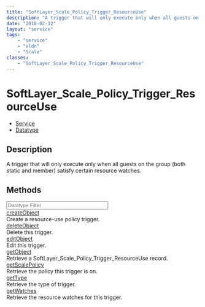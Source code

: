 ```yaml
---
title: "SoftLayer_Scale_Policy_Trigger_ResourceUse"
description: "A trigger that will only execute only when all guests on the group (both static and member) satisfy certain resource wat... "
date: "2018-02-12"
layout: "service"
tags:
    - "service"
    - "sldn"
    - "Scale"
classes:
    - "SoftLayer_Scale_Policy_Trigger_ResourceUse"
---
```

# SoftLayer_Scale_Policy_Trigger_ResourceUse
<div id='service-datatype'>
    <ul id='sldn-reference-tabs'>
    <li id='service'> <a href='/reference/services/SoftLayer_Scale_Policy_Trigger_ResourceUse' >Service</a></li>    <li id='datatype'> <a href='/reference/datatypes/SoftLayer_Scale_Policy_Trigger_ResourceUse' >Datatype</a></li>
    </ul>
</div>

## Description
A trigger that will only execute only when all guests on the group (both static and member) satisfy certain resource watches. 



        
<div id="properties" class="content">
    <h2>Methods</h2>
    <div class="view-filters">
        <div class="clearfix">
            <div class="search-input-box">
                <input placeholder="Datatype Filter" onkeyup="titleSearch(inputId='edit-combine', divId='method-div', elementClass='method-row')" 
                    type="text" id="edit-combine" value="" size="30" maxlength="128" class="form-text">
            </div>
        </div>
    </div>
    <div id="method-div">
            <div class="method-row">
                        <span class='view-field-title'><a href='/reference/services/SoftLayer_Scale_Policy_Trigger_ResourceUse/createObject'> createObject</a> </span>
            <div class='views-field-body'>Create a resource-use policy trigger.</div>
        </div>
            <div class="method-row">
                        <span class='view-field-title'><a href='/reference/services/SoftLayer_Scale_Policy_Trigger_ResourceUse/deleteObject'> deleteObject</a> </span>
            <div class='views-field-body'>Delete this trigger.</div>
        </div>
            <div class="method-row">
                        <span class='view-field-title'><a href='/reference/services/SoftLayer_Scale_Policy_Trigger_ResourceUse/editObject'> editObject</a> </span>
            <div class='views-field-body'>Edit this trigger.</div>
        </div>
            <div class="method-row">
                        <span class='view-field-title'><a href='/reference/services/SoftLayer_Scale_Policy_Trigger_ResourceUse/getObject'> getObject</a> </span>
            <div class='views-field-body'>Retrieve a SoftLayer_Scale_Policy_Trigger_ResourceUse record.</div>
        </div>
            <div class="method-row">
                        <span class='view-field-title'><a href='/reference/services/SoftLayer_Scale_Policy_Trigger_ResourceUse/getScalePolicy'> getScalePolicy</a> </span>
            <div class='views-field-body'>Retrieve the policy this trigger is on.</div>
        </div>
            <div class="method-row">
                        <span class='view-field-title'><a href='/reference/services/SoftLayer_Scale_Policy_Trigger_ResourceUse/getType'> getType</a> </span>
            <div class='views-field-body'>Retrieve the type of trigger.</div>
        </div>
            <div class="method-row">
                        <span class='view-field-title'><a href='/reference/services/SoftLayer_Scale_Policy_Trigger_ResourceUse/getWatches'> getWatches</a> </span>
            <div class='views-field-body'>Retrieve the resource watches for this trigger.</div>
        </div>
        </div>
</div>

